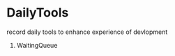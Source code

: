<!--
 * @Description: 
 * @Author: wangchao
 * @Date: 2022-08-12 14:33:11
-->
# DailyTools
record daily tools to enhance experience of devlopment
1. WaitingQueue